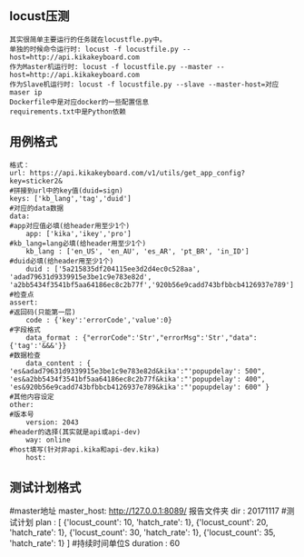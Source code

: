 ## locust压测
    其实很简单主要运行的任务就在locustfle.py中。
    单独的时候命令运行时: locust -f locustfile.py --host=http://api.kikakeyboard.com
    作为Master机运行时: locust -f locustfile.py --master --host=http://api.kikakeyboard.com
    作为Slave机运行时: locust -f locustfile.py --slave --master-host=对应maser ip
    Dockerfile中是对应docker的一些配置信息
    requirements.txt中是Python依赖
## 用例格式
    格式：
    url: https://api.kikakeyboard.com/v1/utils/get_app_config?key=sticker2&
    #拼接到url中的key值(duid=sign)
    keys: ['kb_lang','tag','duid']
    #对应的data数据
    data:
    #app对应值必填(给header用至少1个)
        app: ['kika','ikey','pro']
    #kb_lang=lang必填(给header用至少1个)
        kb_lang : ['en_US', 'en_AU', 'es_AR', 'pt_BR', 'in_ID']
    #duid必填(给header用至少1个)
        duid : ['5a215835df204115ee3d2d4ec0c528aa', 'adad79631d9339915e3be1c9e783e82d', 'a2bb5434f3541bf5aa64186ec8c2b77f','920b56e9cadd743bfbbcb4126937e789']
    #检查点
    assert:
    #返回码(只能第一层)
        code : {'key':'errorCode','value':0}
    #字段格式
        data_format : {"errorCode":'Str',"errorMsg":'Str',"data":{'tag':'&&&'}}
    #数据检查
        data_content : { 'es&adad79631d9339915e3be1c9e783e82d&kika':"'popupdelay': 500", 'es&a2bb5434f3541bf5aa64186ec8c2b77f&kika':"'popupdelay': 400", 'es&920b56e9cadd743bfbbcb4126937e789&kika':"'popupdelay': 600" }
    #其他内容设定
    other:
    #版本号
        version: 2043
    #header的选择(其实就是api或api-dev)
        way: online
    #host填写(针对非api.kika和api-dev.kika)
        host:
## 测试计划格式
#master地址
master_host: http://127.0.0.1:8089/
报告文件夹
dir : 20171117
#测试计划
plan : [
        {'locust_count': 10, 'hatch_rate': 1},
        {'locust_count': 20, 'hatch_rate': 1},
        {'locust_count': 30, 'hatch_rate': 1},
        {'locust_count': 35, 'hatch_rate': 1}
        ]
#持续时间单位S
duration : 60
